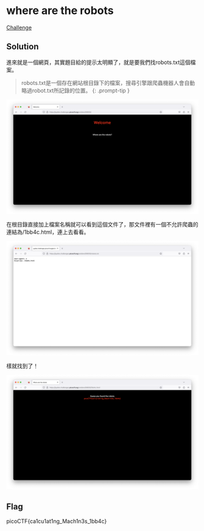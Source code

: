 # where are the robots

[Challenge](https://play.picoctf.org/practice/challenge/4)

## Solution

進來就是一個網頁，其實題目給的提示太明顯了，就是要我們找robots.txt這個檔案。

> robots.txt是一個存在網站根目錄下的檔案，搜尋引擎跟爬蟲機器人會自動略過robot.txt所記錄的位置。
{: .prompt-tip }

![](/img/wherearetherobots_1.png)

在根目錄直接加上檔案名稱就可以看到這個文件了，那文件裡有一個不允許爬蟲的連結為/1bb4c.html，連上去看看。

![](/img/wherearetherobots_2.png)

樣就找到了！

![](/img/wherearetherobots_3.png)

## Flag

picoCTF{ca1cu1at1ng_Mach1n3s_1bb4c}